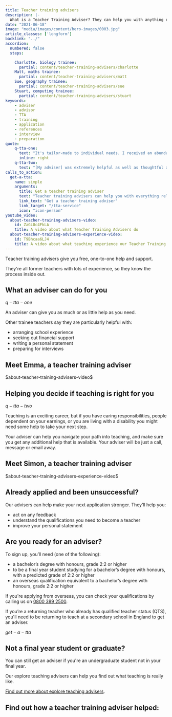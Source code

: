 ```yaml
---
title: Teacher training advisers
description: |-
  What is a Teacher Training Adviser? They can help you with anything related to getting into teaching, such as writing your application, funding and interview preparation.
date: "2021-06-18"
image: "media/images/content/hero-images/0003.jpg"
article_classes: ['longform']
backlink: "../"
accordion:
  numbered: false
  steps:

    Charlotte, biology trainee:
      partial: content/teacher-training-advisers/charlotte
    Matt, maths trainee:
      partial: content/teacher-training-advisers/matt
    Sue, geography trainee:
      partial: content/teacher-training-advisers/sue
    Stuart, computing trainee:
      partial: content/teacher-training-advisers/stuart  
keywords: 
    - adviser
    - advisor
    - TTA
    - training
    - application
    - references
    - interview
    - preparation
quote:
    q-tta-one:
      text: "It's tailor-made to individual needs. I received an abundance of help."
      inline: right
    q-tta-two:
      text: "[My adviser] was extremely helpful as well as thoughtful and understanding."
calls_to_action:
  get-a-tta:
    name: simple
    arguments:
      title: Get a teacher training adviser
      text: "Teacher training advisers can help you with everything related to applying for teacher training."
      link_text: "Get a teacher training adviser"
      link_target: "/tta-service"
      icon: "icon-person"
youtube_video:
  about-teacher-training-advisers-video:
    id: ZaGL8c4FkLA
    title: A video about what Teacher Training Advisers do
  about-teacher-training-advisers-experience-video:
    id: T9Bhcaa6LJ4
    title: A video about what teaching experience our Teacher Training Advisers have
---
```

Teacher training advisers give you free, one-to-one help and support. 

They're all former teachers with lots of experience, so they know the process inside out.

## What an adviser can do for you

$q-tta-one$

An adviser can give you as much or as little help as you need. 

Other trainee teachers say they are particularly helpful with: 

* arranging school experience
* seeking out financial support
* writing a personal statement
* preparing for interviews

## Meet Emma, a teacher training adviser

<div data-controller="aspect-ratio" data-aspect-ratio-width-value="560" data-aspect-ratio-height-value="290">
$about-teacher-training-advisers-video$
</div>

## Helping you decide if teaching is right for you

$q-tta-two$

Teaching is an exciting career, but if you have caring responsibilities, people dependent on your earnings, or you are living with a disability you might need some help to take your next step. 

Your adviser can help you navigate your path into teaching, and make sure you get any additional help that is available. Your adviser will be just a call, message or email away.

## Meet Simon, a teacher training adviser

<div data-controller="aspect-ratio" data-aspect-ratio-width-value="560" data-aspect-ratio-height-value="290">
$about-teacher-training-advisers-experience-video$
</div>

## Already applied and been unsuccessful?

Our advisers can help make your next application stronger. They’ll help you:

* act on any feedback
* understand the qualifications you need to become a teacher
* improve your personal statement

## Are you ready for an adviser? 

To sign up, you’ll need (one of the following):

* a bachelor’s degree with honours, grade 2:2 or higher
* to be a final year student studying for a bachelor’s degree with honours, with a predicted grade of 2:2 or higher
* an overseas qualification equivalent to a bachelor’s degree with honours, grade 2:2 or higher

If you're applying from overseas, you can check your qualifications by calling us on <a href="tel:08003892500">0800 389 2500</a>.

If you’re a returning teacher who already has qualified teacher status (QTS), you'll need to be returning to teach at a secondary school in England to get an adviser.

$get-a-tta$

## Not a final year student or graduate?

You can still get an adviser if you're an undergraduate student not in your final year.

Our explore teaching advisers can help you find out what teaching is really like.

<a href="/explore-teaching-advisers">Find out more about explore teaching advisers</a>.

## Find out how a teacher training adviser helped:
